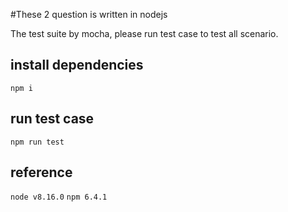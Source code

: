 #These 2 question is written in nodejs

The test suite by mocha, please run test case to test all scenario.

## install dependencies

`npm i`

## run test case

`npm run test`

## reference
`node v8.16.0`
`npm 6.4.1`
